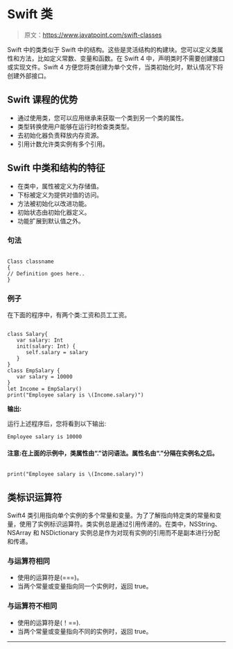 # Swift 类

> 原文：<https://www.javatpoint.com/swift-classes>

Swift 中的类类似于 Swift 中的结构。这些是灵活结构的构建块。您可以定义类属性和方法，比如定义常数、变量和函数。在 Swift 4 中，声明类时不需要创建接口或实现文件。Swift 4 方便您将类创建为单个文件，当类初始化时，默认情况下将创建外部接口。

## Swift 课程的优势

*   通过使用类，您可以应用继承来获取一个类到另一个类的属性。
*   类型转换使用户能够在运行时检查类类型。
*   去初始化器负责释放内存资源。
*   引用计数允许类实例有多个引用。

## Swift 中类和结构的特征

*   在类中，属性被定义为存储值。
*   下标被定义为提供对值的访问。
*   方法被初始化以改进功能。
*   初始状态由初始化器定义。
*   功能扩展到默认值之外。

### 句法

```

Class classname 
{
// Definition goes here..
}

```

### 例子

在下面的程序中，有两个类:工资和员工工资。

```

class Salary{
   var salary: Int
   init(salary: Int) {
      self.salary = salary
   }
}
class EmpSalary {
   var salary = 10000
}
let Income = EmpSalary()
print("Employee salary is \(Income.salary)")

```

**输出:**

运行上述程序后，您将看到以下输出:

```
Employee salary is 10000

```

#### 注意:在上面的示例中，类属性由“.”访问语法。属性名由“.”分隔在实例名之后。

```

print("Employee salary is \(Income.salary)")

```

## 类标识运算符

Swift4 类引用指向单个实例的多个常量和变量。为了了解指向特定类的常量和变量，使用了实例标识运算符。类实例总是通过引用传递的。在类中，NSString、NSArray 和 NSDictionary 实例总是作为对现有实例的引用而不是副本进行分配和传递。

### 与运算符相同

*   使用的运算符是(===)。
*   当两个常量或变量指向同一个实例时，返回 true。

### 与运算符不相同

*   使用的运算符是(！==).
*   当两个常量或变量指向不同的实例时，返回 true。

* * *